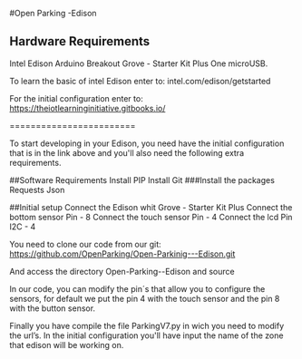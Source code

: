 #Open Parking -Edison

## Hardware Requirements
Intel Edison Arduino Breakout
Grove - Starter Kit Plus
One microUSB.

To learn the basic of intel Edison enter to:
intel.com/edison/getstarted

For the initial configuration enter to:
https://theiotlearninginitiative.gitbooks.io/

========================

To start developing in your Edison, you need have the initial configuration that is in the link above and you'll also need the following extra requirements.

##Software Requirements
Install PIP
Install Git
###Install the packages
Requests
Json

##Initial setup
Connect the Edison whit Grove - Starter Kit Plus
Connect the bottom sensor Pin - 8 
Connect the touch sensor Pin - 4
Connect the lcd Pin I2C - 4

You need to clone our code from our git: 
https://github.com/OpenParking/Open-Parkinig---Edison.git

And access the directory Open-Parking--Edison and source

In our code, you can modify the pin´s that allow you to configure the sensors, for default we put the pin 4 with the touch sensor and the pin 8 with the button sensor.

Finally you have compile the file ParkingV7.py in wich you need to modify the url’s. 
In the initial configuration you'll have input the name of the zone that edison will be working on.

